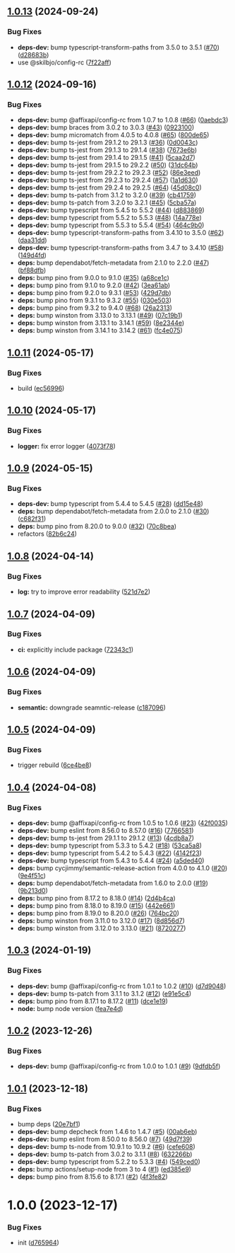 ## [1.0.13](https://github.com/affixapi/logger/compare/v1.0.12...v1.0.13) (2024-09-24)


### Bug Fixes

* **deps-dev:** bump typescript-transform-paths from 3.5.0 to 3.5.1 ([#70](https://github.com/affixapi/logger/issues/70)) ([d28683b](https://github.com/affixapi/logger/commit/d28683b897546b67bd8063428fa3407b8a8738e6))
* use @skilbjo/config-rc ([7f22aff](https://github.com/affixapi/logger/commit/7f22affa93b16eab3003a0dab3c40e1912072e8a))

## [1.0.12](https://github.com/affixapi/logger/compare/v1.0.11...v1.0.12) (2024-09-16)


### Bug Fixes

* **deps-dev:** bump @affixapi/config-rc from 1.0.7 to 1.0.8 ([#66](https://github.com/affixapi/logger/issues/66)) ([0aebdc3](https://github.com/affixapi/logger/commit/0aebdc37f0816cb92e2875f65d73d028b5be003d))
* **deps-dev:** bump braces from 3.0.2 to 3.0.3 ([#43](https://github.com/affixapi/logger/issues/43)) ([0923100](https://github.com/affixapi/logger/commit/092310026301a34bed14bfe3ab40267004eb9c1a))
* **deps-dev:** bump micromatch from 4.0.5 to 4.0.8 ([#65](https://github.com/affixapi/logger/issues/65)) ([800de65](https://github.com/affixapi/logger/commit/800de65f9b896522d159ec2de37491acdd47d1b8))
* **deps-dev:** bump ts-jest from 29.1.2 to 29.1.3 ([#36](https://github.com/affixapi/logger/issues/36)) ([0d0043c](https://github.com/affixapi/logger/commit/0d0043c41c1733fd6a00cf904b4ed0a003d33d5a))
* **deps-dev:** bump ts-jest from 29.1.3 to 29.1.4 ([#38](https://github.com/affixapi/logger/issues/38)) ([7673e6b](https://github.com/affixapi/logger/commit/7673e6bbb5a55784aa7ce7d98c1f1add1a94ef59))
* **deps-dev:** bump ts-jest from 29.1.4 to 29.1.5 ([#41](https://github.com/affixapi/logger/issues/41)) ([5caa2d7](https://github.com/affixapi/logger/commit/5caa2d70eb6c9b18f62e85ac24f65adfc13d19e4))
* **deps-dev:** bump ts-jest from 29.1.5 to 29.2.2 ([#50](https://github.com/affixapi/logger/issues/50)) ([31dc64b](https://github.com/affixapi/logger/commit/31dc64b775691bd6f7fa211eb2c59c9122dfedda))
* **deps-dev:** bump ts-jest from 29.2.2 to 29.2.3 ([#52](https://github.com/affixapi/logger/issues/52)) ([86e3eed](https://github.com/affixapi/logger/commit/86e3eed5c27751dbab26ceb6881c11f7ec095315))
* **deps-dev:** bump ts-jest from 29.2.3 to 29.2.4 ([#57](https://github.com/affixapi/logger/issues/57)) ([1a1d630](https://github.com/affixapi/logger/commit/1a1d6301564c4a07ff639c54071533850207de1e))
* **deps-dev:** bump ts-jest from 29.2.4 to 29.2.5 ([#64](https://github.com/affixapi/logger/issues/64)) ([45d08c0](https://github.com/affixapi/logger/commit/45d08c006f2ae6b0ff8d754734c2b67c8bde7c7e))
* **deps-dev:** bump ts-patch from 3.1.2 to 3.2.0 ([#39](https://github.com/affixapi/logger/issues/39)) ([cb41759](https://github.com/affixapi/logger/commit/cb41759f84ae77ac9cce4f6946e227482d05a150))
* **deps-dev:** bump ts-patch from 3.2.0 to 3.2.1 ([#45](https://github.com/affixapi/logger/issues/45)) ([5cba57a](https://github.com/affixapi/logger/commit/5cba57adebe77e32b9e5e9f50b1c6cf2061a5e5e))
* **deps-dev:** bump typescript from 5.4.5 to 5.5.2 ([#44](https://github.com/affixapi/logger/issues/44)) ([d883869](https://github.com/affixapi/logger/commit/d883869b4807033211a1e047e193d2b1b952d6cf))
* **deps-dev:** bump typescript from 5.5.2 to 5.5.3 ([#48](https://github.com/affixapi/logger/issues/48)) ([14a778e](https://github.com/affixapi/logger/commit/14a778e1431064a34ca35f92666d5c7952edb614))
* **deps-dev:** bump typescript from 5.5.3 to 5.5.4 ([#54](https://github.com/affixapi/logger/issues/54)) ([464c9b0](https://github.com/affixapi/logger/commit/464c9b0f00f987277db29e93cb890b0e3a86c70c))
* **deps-dev:** bump typescript-transform-paths from 3.4.10 to 3.5.0 ([#62](https://github.com/affixapi/logger/issues/62)) ([daa31dd](https://github.com/affixapi/logger/commit/daa31ddbaefd6ea18df8cef540ca8e23fe46846e))
* **deps-dev:** bump typescript-transform-paths from 3.4.7 to 3.4.10 ([#58](https://github.com/affixapi/logger/issues/58)) ([149d4fd](https://github.com/affixapi/logger/commit/149d4fdf15746376a8ed86f7b6bb4c0d2b368e8a))
* **deps:** bump dependabot/fetch-metadata from 2.1.0 to 2.2.0 ([#47](https://github.com/affixapi/logger/issues/47)) ([bf88dfb](https://github.com/affixapi/logger/commit/bf88dfb92b5264a18edb81a85f7773baa0cdc7e0))
* **deps:** bump pino from 9.0.0 to 9.1.0 ([#35](https://github.com/affixapi/logger/issues/35)) ([a68ce1c](https://github.com/affixapi/logger/commit/a68ce1c4d70c67a529e3cddceabf5876274a13cf))
* **deps:** bump pino from 9.1.0 to 9.2.0 ([#42](https://github.com/affixapi/logger/issues/42)) ([3ea61ab](https://github.com/affixapi/logger/commit/3ea61ab88932e88090af4d5f3cbafdf428b22834))
* **deps:** bump pino from 9.2.0 to 9.3.1 ([#53](https://github.com/affixapi/logger/issues/53)) ([429d7db](https://github.com/affixapi/logger/commit/429d7db60bffe5bd165f5320089c65497733dd83))
* **deps:** bump pino from 9.3.1 to 9.3.2 ([#55](https://github.com/affixapi/logger/issues/55)) ([030e503](https://github.com/affixapi/logger/commit/030e50379428ff378f583a3f34091404aeda212e))
* **deps:** bump pino from 9.3.2 to 9.4.0 ([#68](https://github.com/affixapi/logger/issues/68)) ([26a2313](https://github.com/affixapi/logger/commit/26a231350d96f29cccade1aa03b7f6c2485d616f))
* **deps:** bump winston from 3.13.0 to 3.13.1 ([#49](https://github.com/affixapi/logger/issues/49)) ([07c19b1](https://github.com/affixapi/logger/commit/07c19b151840bc131c0e61f8954b7ac4a88d2446))
* **deps:** bump winston from 3.13.1 to 3.14.1 ([#59](https://github.com/affixapi/logger/issues/59)) ([8e2344e](https://github.com/affixapi/logger/commit/8e2344e89c4797251e2056a27ae3fea108e3ad3c))
* **deps:** bump winston from 3.14.1 to 3.14.2 ([#61](https://github.com/affixapi/logger/issues/61)) ([fc4e075](https://github.com/affixapi/logger/commit/fc4e075e14c531c7b02b236ff3bb335367e5dfe1))

## [1.0.11](https://github.com/affixapi/logger/compare/v1.0.10...v1.0.11) (2024-05-17)


### Bug Fixes

* build ([ec56996](https://github.com/affixapi/logger/commit/ec56996a8a0f61964d00ff9b43c64da5596768c1))

## [1.0.10](https://github.com/affixapi/logger/compare/v1.0.9...v1.0.10) (2024-05-17)


### Bug Fixes

* **logger:** fix error logger ([4073f78](https://github.com/affixapi/logger/commit/4073f78c6b3587616ea3fb8f0dc823c58569bbb0))

## [1.0.9](https://github.com/affixapi/logger/compare/v1.0.8...v1.0.9) (2024-05-15)


### Bug Fixes

* **deps-dev:** bump typescript from 5.4.4 to 5.4.5 ([#28](https://github.com/affixapi/logger/issues/28)) ([dd15e48](https://github.com/affixapi/logger/commit/dd15e48bd7f2d77d4e45d485a9eca5dda85a1da6))
* **deps:** bump dependabot/fetch-metadata from 2.0.0 to 2.1.0 ([#30](https://github.com/affixapi/logger/issues/30)) ([c682f31](https://github.com/affixapi/logger/commit/c682f31d9f95efdb19bbc5c54cd08c4663e12af2))
* **deps:** bump pino from 8.20.0 to 9.0.0 ([#32](https://github.com/affixapi/logger/issues/32)) ([70c8bea](https://github.com/affixapi/logger/commit/70c8bea65a5183c7a2fa279dba895b98df3f55e9))
* refactors ([82b6c24](https://github.com/affixapi/logger/commit/82b6c2416719906db1bab67c55b071bf355a3107))

## [1.0.8](https://github.com/affixapi/logger/compare/v1.0.7...v1.0.8) (2024-04-14)


### Bug Fixes

* **log:** try to improve error readability ([521d7e2](https://github.com/affixapi/logger/commit/521d7e2f2d5e435e7424ef76558fe8a582c6def9))

## [1.0.7](https://github.com/affixapi/logger/compare/v1.0.6...v1.0.7) (2024-04-09)


### Bug Fixes

* **ci:** explicitly include package ([72343c1](https://github.com/affixapi/logger/commit/72343c1d3b936730765532395e76fa7ca61437ce))

## [1.0.6](https://github.com/affixapi/logger/compare/v1.0.5...v1.0.6) (2024-04-09)


### Bug Fixes

* **semantic:** downgrade seamntic-release ([c187096](https://github.com/affixapi/logger/commit/c187096568f52366ec636513a97b4dbc12109b7d))

## [1.0.5](https://github.com/affixapi/logger/compare/v1.0.4...v1.0.5) (2024-04-09)


### Bug Fixes

* trigger rebuild ([6ce4be8](https://github.com/affixapi/logger/commit/6ce4be8e53a3fc80ee76700c62ec809f27538a99))

## [1.0.4](https://github.com/affixapi/logger/compare/v1.0.3...v1.0.4) (2024-04-08)


### Bug Fixes

* **deps-dev:** bump @affixapi/config-rc from 1.0.5 to 1.0.6 ([#23](https://github.com/affixapi/logger/issues/23)) ([42f0035](https://github.com/affixapi/logger/commit/42f003527e6c131c88af723a7cf18a73a66164b0))
* **deps-dev:** bump eslint from 8.56.0 to 8.57.0 ([#16](https://github.com/affixapi/logger/issues/16)) ([7766581](https://github.com/affixapi/logger/commit/7766581270c81783dbcc1598246fe6f29eb4bd16))
* **deps-dev:** bump ts-jest from 29.1.1 to 29.1.2 ([#13](https://github.com/affixapi/logger/issues/13)) ([4cdb8a7](https://github.com/affixapi/logger/commit/4cdb8a79b115bf5b9ab85b9d36c0ca1bd0aa12f0))
* **deps-dev:** bump typescript from 5.3.3 to 5.4.2 ([#18](https://github.com/affixapi/logger/issues/18)) ([53ca5a8](https://github.com/affixapi/logger/commit/53ca5a85f5121a413c5105294769608bab89b889))
* **deps-dev:** bump typescript from 5.4.2 to 5.4.3 ([#22](https://github.com/affixapi/logger/issues/22)) ([4142f23](https://github.com/affixapi/logger/commit/4142f235a0e970a922072a8a0970696834323fe8))
* **deps-dev:** bump typescript from 5.4.3 to 5.4.4 ([#24](https://github.com/affixapi/logger/issues/24)) ([a5ded40](https://github.com/affixapi/logger/commit/a5ded40fc0e43d2b6b6769fcb4d4d71e37193e5d))
* **deps:** bump cycjimmy/semantic-release-action from 4.0.0 to 4.1.0 ([#20](https://github.com/affixapi/logger/issues/20)) ([9e4f51c](https://github.com/affixapi/logger/commit/9e4f51c04a131c5534a38efabf02fd9ae7318623))
* **deps:** bump dependabot/fetch-metadata from 1.6.0 to 2.0.0 ([#19](https://github.com/affixapi/logger/issues/19)) ([9b213d0](https://github.com/affixapi/logger/commit/9b213d03145a09aaf493581f53a3968e02a39a1d))
* **deps:** bump pino from 8.17.2 to 8.18.0 ([#14](https://github.com/affixapi/logger/issues/14)) ([2d4b4ca](https://github.com/affixapi/logger/commit/2d4b4caba8c8383c9f920bed2bc85e98abe96244))
* **deps:** bump pino from 8.18.0 to 8.19.0 ([#15](https://github.com/affixapi/logger/issues/15)) ([442e661](https://github.com/affixapi/logger/commit/442e6613643fa90d47752ac2cbe12f09196afcd9))
* **deps:** bump pino from 8.19.0 to 8.20.0 ([#26](https://github.com/affixapi/logger/issues/26)) ([764bc20](https://github.com/affixapi/logger/commit/764bc20e8593e808a40afd35f3c0eeccdb969e3f))
* **deps:** bump winston from 3.11.0 to 3.12.0 ([#17](https://github.com/affixapi/logger/issues/17)) ([8d856d7](https://github.com/affixapi/logger/commit/8d856d7b812b3fdc44b3ce160d3f26df795b2e61))
* **deps:** bump winston from 3.12.0 to 3.13.0 ([#21](https://github.com/affixapi/logger/issues/21)) ([8720277](https://github.com/affixapi/logger/commit/8720277cf593bb78b084b0c1f0f0acd75a7ed1a6))

## [1.0.3](https://github.com/affixapi/logger/compare/v1.0.2...v1.0.3) (2024-01-19)


### Bug Fixes

* **deps-dev:** bump @affixapi/config-rc from 1.0.1 to 1.0.2 ([#10](https://github.com/affixapi/logger/issues/10)) ([d7d9048](https://github.com/affixapi/logger/commit/d7d90488be1233c14aee0a1ba6c4b956bc77ef3a))
* **deps-dev:** bump ts-patch from 3.1.1 to 3.1.2 ([#12](https://github.com/affixapi/logger/issues/12)) ([e91e5c4](https://github.com/affixapi/logger/commit/e91e5c46bcfed766c0a8f257e4a67f9f3bc4097a))
* **deps:** bump pino from 8.17.1 to 8.17.2 ([#11](https://github.com/affixapi/logger/issues/11)) ([dce1e19](https://github.com/affixapi/logger/commit/dce1e19cd9ccf30b9974fab53eb262cb3d240688))
* **node:** bump node version ([fea7e4d](https://github.com/affixapi/logger/commit/fea7e4df0f9a43d606c4c15fc0c9bc84b64ee93b))

## [1.0.2](https://github.com/affixapi/logger/compare/v1.0.1...v1.0.2) (2023-12-26)


### Bug Fixes

* **deps-dev:** bump @affixapi/config-rc from 1.0.0 to 1.0.1 ([#9](https://github.com/affixapi/logger/issues/9)) ([9dfdb5f](https://github.com/affixapi/logger/commit/9dfdb5f78357cd27a454be1bdf98f7b4595d6584))

## [1.0.1](https://github.com/affixapi/logger/compare/v1.0.0...v1.0.1) (2023-12-18)


### Bug Fixes

* bump deps ([20e7bf1](https://github.com/affixapi/logger/commit/20e7bf15eb67af64e47bc275e8535b61e84d23a7))
* **deps-dev:** bump depcheck from 1.4.6 to 1.4.7 ([#5](https://github.com/affixapi/logger/issues/5)) ([00ab6eb](https://github.com/affixapi/logger/commit/00ab6eb2773bac8e4cc70e56a52dc719ba19cc25))
* **deps-dev:** bump eslint from 8.50.0 to 8.56.0 ([#7](https://github.com/affixapi/logger/issues/7)) ([49d7f39](https://github.com/affixapi/logger/commit/49d7f395b5b2f63b15c0167851a6cf5f9fc1ad1e))
* **deps-dev:** bump ts-node from 10.9.1 to 10.9.2 ([#6](https://github.com/affixapi/logger/issues/6)) ([cefe608](https://github.com/affixapi/logger/commit/cefe608c8704c55de00aaa9651b1271e1417de5b))
* **deps-dev:** bump ts-patch from 3.0.2 to 3.1.1 ([#8](https://github.com/affixapi/logger/issues/8)) ([632266b](https://github.com/affixapi/logger/commit/632266bd18a4d88b83af407bf4a1a1957a98ecf8))
* **deps-dev:** bump typescript from 5.2.2 to 5.3.3 ([#4](https://github.com/affixapi/logger/issues/4)) ([549ced0](https://github.com/affixapi/logger/commit/549ced05c14e9819cb5cd2e88e48a96829ed41da))
* **deps:** bump actions/setup-node from 3 to 4 ([#1](https://github.com/affixapi/logger/issues/1)) ([ed385e9](https://github.com/affixapi/logger/commit/ed385e9b30f242cf0b12b4e0c3efadbf850cb456))
* **deps:** bump pino from 8.15.6 to 8.17.1 ([#2](https://github.com/affixapi/logger/issues/2)) ([4f3fe82](https://github.com/affixapi/logger/commit/4f3fe827482fc6b10c437f4ea01cd69062540ca4))

# 1.0.0 (2023-12-17)


### Bug Fixes

* init ([d765964](https://github.com/affixapi/logger/commit/d765964f3d405e25f499f5eaa69dc14f6cc83213))
